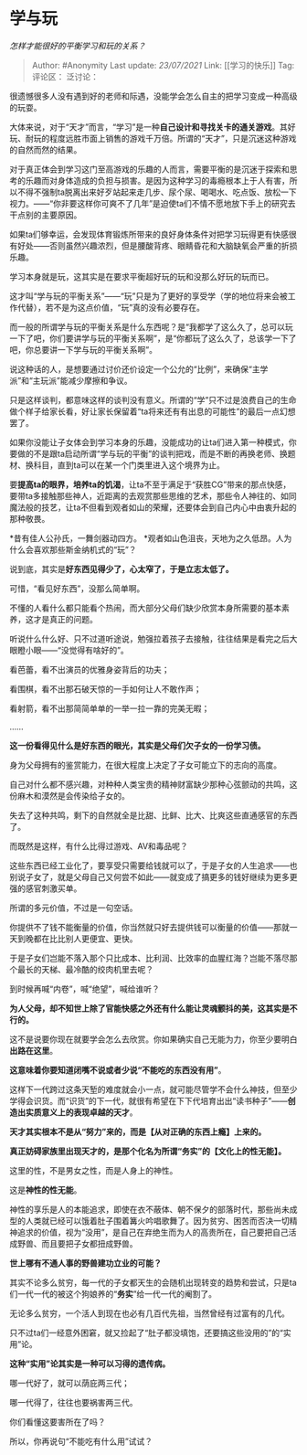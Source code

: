 # 学与玩
*怎样才能很好的平衡学习和玩的关系？*

> Author: #Anonymity
> Last update: *23/07/2021*
> Link: [[学习的快乐]]
> Tag:
> 评论区：
> 泛讨论：

很遗憾很多人没有遇到好的老师和际遇，没能学会怎么自主的把学习变成一种高级的玩耍。

大体来说，对于“天才”而言，“学习”是一种**自己设计和寻找关卡的通关游戏**。其好玩、耐玩的程度远胜市面上销售的游戏千万倍。所谓的“天才”，只是沉迷这种游戏的自然而然的结果。

对于真正体会到学习这门至高游戏的乐趣的人而言，需要平衡的是沉迷于探索和思考的乐趣而对身体造成的负担与损害。是因为这种学习的毒瘾根本上于人有害，所以不得不强制ta脱离出来好歹站起来走几步、尿个尿、喝喝水、吃点饭、放松一下视力。——“你非要这样你可爽不了几年”是迫使ta们不情不愿地放下手上的研究去干点别的主要原因。

如果ta们够幸运，会发现体育锻炼所带来的良好身体条件对把学习玩得更有快感很有好处——否则虽然兴趣浓烈，但是腰酸背疼、眼睛昏花和大脑缺氧会严重的折损乐趣。

学习本身就是玩，这其实是在要求平衡超好玩的玩和没那么好玩的玩而已。

这才叫“学与玩的平衡关系”——“玩”只是为了更好的享受学（学的地位将来会被工作代替），若不是为这点价值，“玩”真的没有必要存在。

而一般的所谓学与玩的平衡关系是什么东西呢？是“我都学了这么久了，总可以玩一下了吧，你们要讲学与玩的平衡关系啊”，是“你都玩了这么久了，总该学一下了吧，你总要讲一下学与玩的平衡关系啊”。

说这种话的人，是想要通过讨价还价设定一个公允的“比例”，来确保“主学派”和“主玩派”能减少摩擦和争议。

只是这样谈判，都意味这样的谈判没有意义。所谓的“学”只不过是浪费自己的生命做个样子给家长看，好让家长保留着“ta将来还有有出息的可能性”的最后一点幻想罢了。

如果你没能让子女体会到学习本身的乐趣，没能成功的让ta们进入第一种模式，你要做的不是跟ta启动所谓“学与玩的平衡”的谈判把戏，而是不断的再换老师、换题材、换科目，直到ta可以在某一个门类里进入这个境界为止。

要**提高ta的眼界，培养ta的饥渴**，让ta不至于满足于“获胜CG”带来的那点快感，要带ta多接触那些神人，近距离的去观赏那些思维的艺术，那些令人神往的、如同魔法般的技艺，让ta不但看到观者如山的荣耀，还要体会到自己内心中由衷升起的那种敬畏。

*昔有佳人公孙氏，一舞剑器动四方。
*观者如山色沮丧，天地为之久低昂。人为什么会喜欢那些斯金纳机式的“玩”？

说到底，其实是**好东西见得少了，心太窄了，于是立志太低了。**

可惜，“看见好东西”，没那么简单啊。

不懂的人看什么都只能看个热闹，而大部分父母们缺少欣赏本身所需要的基本素养，这才是真正的问题。

听说什么什么好、只不过道听途说，勉强拉着孩子去接触，往往结果是看完之后大眼瞪小眼——“没觉得有啥好的”。

看芭蕾，看不出演员的优雅身姿背后的功夫；

看围棋，看不出那石破天惊的一手如何让人不敢作声；

看射箭，看不出那简简单单的一举一拉一靠的完美无暇；

……

**这一份看得见什么是好东西的眼光，其实是父母们欠子女的一份学习债。**

身为父母拥有的鉴赏能力，在很大程度上决定了子女可能立下的志向的高度。

自己对什么都不感兴趣，对种种人类宝贵的精神财富缺少那种心弦颤动的共鸣，这份麻木和漠然是会传染给子女的。

失去了这种共鸣，剩下的自然就全是比甜、比鲜、比大、比爽这些直通感官的东西了。

而既然是这样，有什么比得过游戏、AV和毒品呢？

这些东西已经工业化了，要享受只需要给钱就可以了，于是子女的人生追求——也别说子女了，就是父母自己又何尝不如此——就变成了搞更多的钱好继续为更多更强的感官刺激买单。

所谓的多元价值，不过是一句空话。

你提供不了钱不能衡量的价值，你当然就只好去提供钱可以衡量的价值——那就一天到晚都在比比别人更便宜、更快。

于是子女们岂能不落入那个只比成本、比利润、比效率的血腥红海？岂能不落尽那个最长的天梯、最冷酷的绞肉机里去呢？

到时候再喊“内卷”，喊“绝望”，喊给谁听？

**为人父母，却不知世上除了官能快感之外还有什么能让灵魂颤抖的美，这其实是不行的。**

这不是说要你现在就要学会怎么去欣赏。你如果确实自己无能为力，你至少要明白**出路在这里**。

**这意味着你要知道闭嘴不说或者少说“不能吃的东西没有用”**。

这样下一代跨过这条天堑的难度就会小一点，就可能尽管学不会什么神技，但至少学得会识货。而“识货”的下一代，就很有希望在下下代培育出出“读书种子”——**创造出实质意义上的表现卓越的天才**。

**天才其实根本不是从“努力”来的，而是【从对正确的东西上瘾】上来的。**

**真正妨碍家族里出现天才的，是那个化名为所谓“务实”的【文化上的性无能】。**

这里的性，不是男女之性，而是人身上的神性。

这是**神性的性无能**。

神性的享乐是人的本能追求，即使在衣不蔽体、朝不保夕的部落时代，那些尚未成型的人类就已经可以饿着肚子围着篝火吟唱歌舞了。因为贫穷、困苦而否决一切精神追求的价值，视为“没用”，是自己在弃绝生而为人的高贵所在，自己要把自己活成野兽、而且要把子女都扭成野兽。

**世上哪有不通人事的野兽建功立业的可能？**

其实不论多么贫穷，每一代的子女都天生的会随机出现转变的趋势和尝试，只是ta们一代一代的被这个狗娘养的“**务实**”给一代一代的阉割了。

无论多么贫穷，一个活人到现在也必有几百代先祖，当然曾经有过富有的几代。

只不过ta们一经意外困窘，就又捡起了“肚子都没填饱，还要搞这些没用的”的“实用”论。

**这种“实用”论其实是一种可以习得的遗传病。**

哪一代好了，就可以荫庇两三代；

哪一代得了，往往也要祸害两三代。

你们看懂这要害所在了吗？

所以，你再说句“不能吃有什么用”试试？

